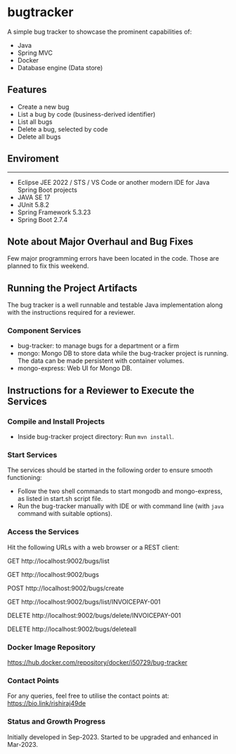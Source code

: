 # bugtracker
A simple bug tracker to showcase the prominent capabilities of:
- Java
- Spring MVC
- Docker
- Database engine (Data store)

## Features
- Create a new bug
- List a bug by code (business-derived identifier)
- List all bugs
- Delete a bug, selected by code
- Delete all bugs

## Enviroment
-----------
- Eclipse JEE 2022 / STS / VS Code or another modern IDE for Java Spring Boot projects
- JAVA SE 17
- JUnit 5.8.2
- Spring Framework 5.3.23
- Spring Boot 2.7.4

## Note about Major Overhaul and Bug Fixes
Few major programming errors have been located in the code. Those are planned to fix this weekend.

## Running the Project Artifacts
The bug tracker is a well runnable and testable Java implementation along with the instructions required for a reviewer.

### Component Services
- bug-tracker: to manage bugs for a department or a firm
- mongo: Mongo DB to store data while the bug-tracker project is running. The data can be made persistent with container volumes.
- mongo-express: Web UI for Mongo DB.

## Instructions for a Reviewer to Execute the Services

### Compile and Install Projects
- Inside bug-tracker project directory: Run `mvn install`.

### Start Services
The services should be started in the following order to ensure smooth functioning:
- Follow the two shell commands to start mongodb and mongo-express, as listed in start.sh script file.
- Run the bug-tracker manually with IDE or with command line (with `java` command with suitable options).

### Access the Services
Hit the following URLs with a web browser or a REST client:

GET
http://localhost:9002/bugs/list

GET
http://localhost:9002/bugs

POST
http://localhost:9002/bugs/create

GET
http://localhost:9002/bugs/list/INVOICEPAY-001

DELETE
http://localhost:9002/bugs/delete/INVOICEPAY-001

DELETE
http://localhost:9002/bugs/deleteall

### Docker Image Repository
https://hub.docker.com/repository/docker/i50729/bug-tracker

### Contact Points
For any queries, feel free to utilise the contact points at:
https://bio.link/rishiraj49de

### Status and Growth Progress
Initially developed in Sep-2023. Started to be upgraded and enhanced in Mar-2023.